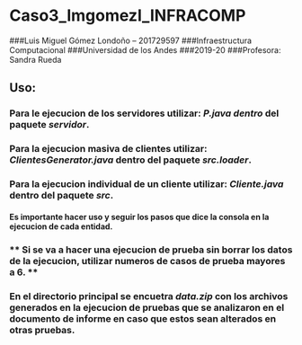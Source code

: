 # Caso3_lmgomezl_INFRACOMP
###Luis Miguel Gómez Londoño – 201729597
###Infraestructura Computacional
###Universidad de los Andes
###2019-20
###Profesora: Sandra Rueda

## Uso:
### Para le ejecucion de los servidores utilizar: **_P.java dentro_** del paquete **_servidor_**.
### Para la ejecucion masiva de clientes utilizar: **_ClientesGenerator.java_** dentro del paquete **_src.loader_**.
### Para la ejecucion individual de un cliente utilizar: **_Cliente.java_** dentro del paquete **_src_**.

#### Es importante hacer uso y seguir los pasos que dice la consola en la ejecucion de cada entidad. 
### ** Si se va a hacer una ejecucion de prueba sin borrar los datos de la ejecucion, utilizar numeros de casos de prueba mayores a 6. **
### En el directorio principal se encuetra **_data.zip_** con los archivos generados en la ejecucion de pruebas que se analizaron en el documento de informe en caso que estos sean alterados en otras pruebas. 
